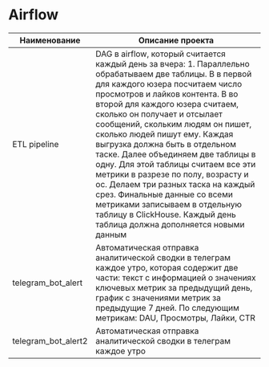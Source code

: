 # Airflow

| Наименование | Описание проекта  
| ------------- |------------------| 
| ETL pipeline  |DAG в airflow, который считается каждый день за вчера: 1. Параллельно обрабатываем две таблицы. В в первой для каждого юзера посчитаем число просмотров и лайков контента. В во второй для каждого юзера считаем, сколько он получает и отсылает сообщений, скольким людям он пишет, сколько людей пишут ему. Каждая выгрузка должна быть в отдельном таске. Далее объединяем две таблицы в одну. Для этой таблицы считаем все эти метрики в разрезе по полу, возрасту и ос. Делаем три разных таска на каждый срез. Финальные данные со всеми метриками записываем в отдельную таблицу в ClickHouse. Каждый день таблица должна дополняется новыми данным| 
| telegram_bot_alert     | Автоматическая отправка аналитической сводки в телеграм каждое утро, которая содержит две части: текст с информацией о значениях ключевых метрик за предыдущий день, график с значениями метрик за предыдущие 7 дней. По следующим метрикам: DAU, Просмотры, Лайки, CTR | 
| telegram_bot_alert2  | Автоматическая отправка аналитической сводки в телеграм каждое утро|
